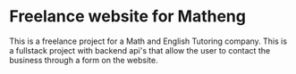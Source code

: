 # Freelance website for Matheng

This is a freelance project for a Math and English Tutoring company. This is a fullstack project with backend api's that allow the user to contact the business through a form on the website.
 
 
